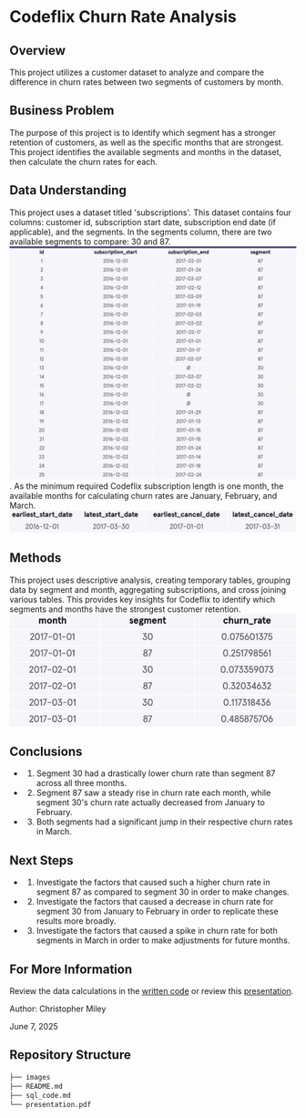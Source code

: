 # Codeflix Churn Rate Analysis

## Overview

This project utilizes a customer dataset to analyze and compare the difference in churn rates between two segments of customers by month.

## Business Problem

The purpose of this project is to identify which segment has a stronger retention of customers, as well as the specific months that are strongest. This project identifies the available segments and months in the dataset, then calculate the churn rates for each. 

## Data Understanding

This project uses a dataset titled 'subscriptions'. This dataset contains four columns: customer id, subscription start date, subscription end date (if applicable), and the segments. In the segments column, there are two available segments to compare: 30 and 87. ![Table_Overview](./images/table_overview.jpg). As the minimum required Codeflix subscription length is one month, the available months for calculating churn rates are January, February, and March. ![Months_Available](./images/months.jpg)

## Methods

This project uses descriptive analysis, creating temporary tables, grouping data by segment and month, aggregating subscriptions, and cross joining various tables. This provides key insights for Codeflix to identify which segments and months have the strongest customer retention.
![Churn_Rate_Comparison](./images/churn_rate_comparison.jpg)

## Conclusions

* 1. Segment 30 had a drastically lower churn rate than segment 87 across all three months.
* 2. Segment 87 saw a steady rise in churn rate each month, while segment 30's churn rate actually decreased from January to February.
* 3. Both segments had a significant jump in their respective churn rates in March. 


## Next Steps

* 1. Investigate the factors that caused such a higher churn rate in segment 87 as compared to segment 30 in order to make changes.
* 2. Investigate the factors that caused a decrease in churn rate for segment 30 from January to February in order to replicate these results more broadly. 
* 3. Investigate the factors that caused a spike in churn rate for both segments in March in order to make adjustments for future months.

## For More Information

Review the data calculations in the [written code](./sql_code) or review this [presentation](./presentation.pdf).

Author: Christopher Miley

June 7, 2025

## Repository Structure

```
├── images
├── README.md
├── sql_code.md
└── presentation.pdf
```